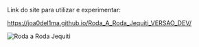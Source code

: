 Link do site para utilizar e experimentar:

https://joa0del1ma.github.io/Roda_A_Roda_Jequiti_VERSAO_DEV/

![Roda a Roda Jequiti](https://github.com/Joa0DeL1ma/Roda_A_Roda_Jequiti_VERSAO_DEV/assets/161715327/268ffb11-9ded-4ca4-a488-cc2149119088)
